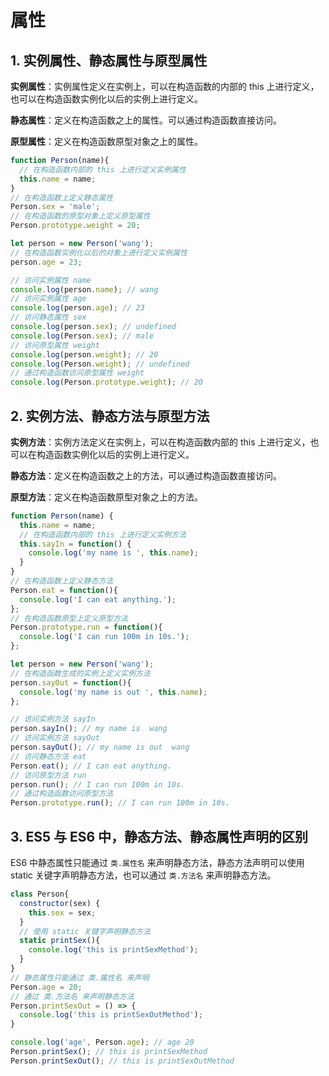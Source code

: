 # 属性

## 1. 实例属性、静态属性与原型属性

**实例属性**：实例属性定义在实例上，可以在构造函数的内部的 this 上进行定义，也可以在构造函数实例化以后的实例上进行定义。

**静态属性**：定义在构造函数之上的属性。可以通过构造函数直接访问。

**原型属性**：定义在构造函数原型对象之上的属性。

```javascript
function Person(name){
  // 在构造函数内部的 this 上进行定义实例属性
  this.name = name;
}
// 在构造函数上定义静态属性
Person.sex = 'male';
// 在构造函数的原型对象上定义原型属性
Person.prototype.weight = 20;

let person = new Person('wang');
// 在构造函数实例化以后的对象上进行定义实例属性
person.age = 23;

// 访问实例属性 name
console.log(person.name); // wang
// 访问实例属性 age
console.log(person.age); // 23
// 访问静态属性 sex
console.log(person.sex); // undefined
console.log(Person.sex); // male
// 访问原型属性 weight
console.log(person.weight); // 20
console.log(Person.weight); // undefined
// 通过构造函数访问原型属性 weight
console.log(Person.prototype.weight); // 20
```

## 2. 实例方法、静态方法与原型方法

**实例方法**：实例方法定义在实例上，可以在构造函数内部的 this 上进行定义，也可以在构造函数实例化以后的实例上进行定义。

**静态方法**：定义在构造函数之上的方法，可以通过构造函数直接访问。

**原型方法**：定义在构造函数原型对象之上的方法。

```javascript
function Person(name) {
  this.name = name;
  // 在构造函数内部的 this 上进行定义实例方法
  this.sayIn = function() {
    console.log('my name is ', this.name);
  }
}
// 在构造函数上定义静态方法
Person.eat = function(){
  console.log('I can eat anything.');
};
// 在构造函数原型上定义原型方法
Person.prototype.run = function(){
  console.log('I can run 100m in 10s.');
};

let person = new Person('wang');
// 在构造函数生成的实例上定义实例方法
person.sayOut = function(){
  console.log('my name is out ', this.name);
};

// 访问实例方法 sayIn
person.sayIn(); // my name is  wang
// 访问实例方法 sayOut
person.sayOut(); // my name is out  wang
// 访问静态方法 eat
Person.eat(); // I can eat anything.
// 访问原型方法 run
person.run(); // I can run 100m in 10s.
// 通过构造函数访问原型方法
Person.prototype.run(); // I can run 100m in 10s.
```

## 3. ES5 与 ES6 中，静态方法、静态属性声明的区别

ES6 中静态属性只能通过 `类.属性名` 来声明静态方法，静态方法声明可以使用 static 关键字声明静态方法，也可以通过 `类.方法名` 来声明静态方法。

```javascript
class Person{
  constructor(sex) {
    this.sex = sex;
  }
  // 使用 static 关键字声明静态方法
  static printSex(){
    console.log('this is printSexMethod');
  }
}
// 静态属性只能通过 类.属性名 来声明
Person.age = 20;
// 通过 类.方法名 来声明静态方法
Person.printSexOut = () => {
  console.log('this is printSexOutMethod');
}

console.log('age', Person.age); // age 20
Person.printSex(); // this is printSexMethod
Person.printSexOut(); // this is printSexOutMethod 
```

